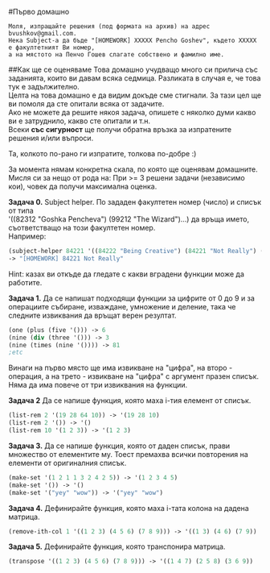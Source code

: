 #Първо домашно

```
Моля, изпращайте решения (под формата на архив) на адрес bvushkov@gmail.com.
Нека Subject-а да бъде "[HOMEWORK] XXXXX Pencho Goshev", където ХХХХХ е факултетният Ви номер,
а на мястото на Пенчо Гошев слагате собствено и фамилно име.
```

##Как ще се оценяваме
Това домашно учудващо много си прилича със заданията, които ви давам всяка седмица. 
Разликата в случая е, че това тук е задължително.  
Целта на това домашно е да видим докъде сме стигнали. За тази цел ще ви помоля
да сте опитали всяка от задачите.  
Ако не можете да решите някоя задача, опишете с няколко думи какво ви е затруднило, какво сте
опитали и т.н.  
Всеки **със сигурност** ще получи обратна връзка за изпратените решения и/или въпроси.

Та, колкото по-рано ги изпратите, толкова по-добре :)

За момента нямам конкретна скала, по която ще оценявам домашните.  
Мисля си за нещо от рода на: При >= 3 решени задачи (независимо кои), човек да получи
максимална оценка.

**Задача 0.** Subject helper. По зададен факултетен номер (число) и списък от типа  
'((82312 "Goshka Pencheva") (99212 "The Wizard")...) да връща името, съответстващо на този факултетен номер.  
Например:
```Scheme
(subject-helper 84221 '((84222 "Being Creative") (84221 "Not Really") (99322 "Oh Well")))
-> "[HOMEWORK] 84221 Not Really"
```
Hint: казах ви откъде да гледате с какви вградени функции може да работите.

**Задача 1.** Да се напишат подходящи функции за цифрите от 0 до 9 и за операциите
събиране, изваждане, умножение и деление, така че следните извиквания да връщат верен резултат.

```Scheme
(one (plus (five '())) -> 6
(nine (div (three '())) -> 3
(nine (times (nine '()))) -> 81
;etc
```
Винаги на първо място ще има извикване на "цифра", на второ - операция,
а на трето - извикване на "цифра" с аргумент празен списък.
Няма да има повече от три извиквания на функции.

**Задача 2** Да се напише функция, която маха i-тия елемент от списък.

```Scheme
(list-rem 2 '(19 28 64 10)) -> '(19 28 10)
(list-rem 2 '()) -> '()
(list-rem 10 '(1 2 3)) -> '(1 2 3)
```

**Задача 3.** Да се напише функция, която от даден списък, прави множество от елементите му.
Тоест премахва всички повторения на елементи от оригиналния списък.

```Scheme
(make-set '(1 2 1 1 3 2 4 2 5)) -> '(1 2 3 4 5)
(make-set '()) -> '()
(make-set '("yey" "wow")) -> '("yey" "wow")
```

**Задача 4.** Дефинирайте функция, която маха i-тата колона на дадена матрица.

```Scheme
(remove-ith-col 1 '((1 2 3) (4 5 6) (7 8 9))) -> '((1 3) (4 6) (7 9))
```

**Задача 5.** Дефинирайте функция, която транспонира матрица.

```Scheme
(transpose '((1 2 3) (4 5 6) (7 8 9))) -> '((1 4 7) (2 5 8) (3 6 9))
```


